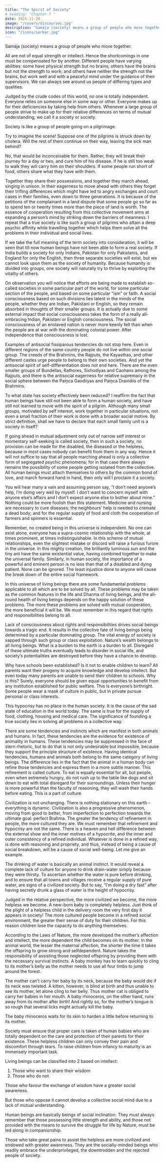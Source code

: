 ```yaml
---
title: "The Spirit of Society"
# heading: "Chapter 7 "
date: 2021-11-20
image: "/covers/discourses.jpg"
description: "Samája (society) means a group of people who move together"
icon: "/icons/sarkar.jpg"
---
```



Samája (society) means a group of people who move together. 

All are not of equal strength or intellect. Hence the shortcomings in one must be compensated for by another. Different people have varying abilities: some have physical strength but no brains; others have the brains but not the strength to work; and others have neither the strength not the brains, but work well and with a peaceful mind under the guidance of their supervisors. We can always see around us people of differing types and qualities. 

Judged by the crude codes of this world, no one is totally independent. Everyone relies on someone else in some way or other. Everyone makes up for their deficiencies by taking help from others. Whenever a large group of people strive to make up for their relative differences on terms of mutual understanding, we call it a society or society.

Society is like a group of people going on a pilgrimage. 

Try to imagine the scene! Suppose one of the pilgrims is struck down by cholera. Will the rest of them continue on their way, leaving the sick man behind? 

No, that would be inconceivable for them. Rather, they will break their journey for a day or two, and cure him of his disease. If he is still too weak to walk they will carry him on their shoulders. If some people run short of food, others share what they have with them. 

Together they share their possessions, and together they march ahead, singing in unison. In their eagerness to move ahead with others they forget their trifling differences which might have led to angry exchanges and court cases in their families, even down to three generations. It is because of the petitions of the complainant in a land dispute that some people go so far as to spend ten or twenty times more than the piece of land is worth. The essence of cooperation resulting from this collective movement aims at expanding a person’s mind by striking down the barriers of meanness. I repeat that a true society is like such a group of pilgrims who attain a deep psychic affinity while travelling together which helps them solve all the problems in their individual and social lives.

If we take the full meaning of the term society into consideration, it will be seen that till now human beings have not been able to form a real society. If India builds a society for only Indians, Pakistan for only Pakistanis, and England for only the English, then three separate societies will exist, but we cannot look upon them as the society of humanity. Because humanity is divided into groups, one society will naturally try to thrive by exploiting the vitality of others. 

On observation you will notice that efforts are being made to establish so-called societies in some particular part of the world, for some particular section of the people, and based on some particular “ism” or faith. A social consciousness based on such divisions lies latent in the minds of the people, whether they are Indian, Pakistani or English, so they remain absorbed in thoughts of their smaller groups. It is actually due to some external impact that social consciousness takes the form of a really all-embracing Indian, Pakistani or English consciousness. The social consciousness of an enslaved nation is never more keenly felt than when the people are at war with the dominating colonial power. After independence that consciousness is lost.

Examples of antisocial fissiparous tendencies do not stop here. Even in different regions of the same country people do not live within one social group. The creeds of the Brahmins, the Rajputs, the Kayasthas, and other different castes urge people to belong to their own societies. And yet the antisocial spirit of self-differentiation does not end here. There are the even smaller groups of Bundellas, Rathores, Sishodiyas and Caohans among the Rajputs, and there is the antisocial eagerness for relative supremacy in the social sphere between the Paiṋca Gaodiiyas and Paiṋca Dravidiis of the Brahmins.

To what state has society effectively been reduced? I reaffirm the fact that human beings have still not been able to form a human society, and have still not learned to move with the spirit of a pilgrim. Although many small groups, motivated by self interest, work together in particular situations, not even a small fraction of their work is done with a broader social motive. By strict definition, shall we have to declare that each small family unit is a society in itself? 

If going ahead in mutual adjustment only out of narrow self interest or momentary self-seeking is called society, then in such a society, no provision can be made for the disabled, the diseased or the helpless, because in most cases nobody can benefit from them in any way. Hence it will not suffice to say that all people marching ahead is only a collective form of segregated psychic phenomena; for in that case there always remains the possibility of some people getting isolated from the collective. All human beings must attach themselves to others by the common bond of love, and march forward hand in hand, then only will I proclaim it a society.

You will hear many a vain and assuming person say, “I don’t need anyone’s help, I’m doing very well by myself. I don’t want to concern myself with anyone else’s affairs and I don’t expect anyone else to bother about mine.” Nothing could be more foolish than this statement. Medicine and nursing are necessary to cure diseases; the neighbours’ help is needed to cremate a dead body; and for the regular supply of food and cloth the cooperation of farmers and spinners is essential. 

Remember, no created being in this universe is independent. No one can exist alone, everyone has a supra-cosmic relationship with the whole, at times prominent, at times indistinguishable. In this scheme of mutual relationships, even the slightest mistake or discord will raise a furious furore in the universe. In this mighty creation, the brilliantly luminous sun and the tiny ant have the same existential value, having combined together to make the universal family. Similarly, in human society, the importance of a powerful and eminent person is no less than that of a disabled and dying patient. None can be ignored. The least injustice done to anyone will cause the break down of the entire social framework.

In this universe of living beings there are some fundamental problems applicable to all which are to be solved by all. These problems may be taken as the common features in the life and Dharma of living beings, and the all-round health of living beings depends on the happy solution of these problems. The more these problems are solved with mutual cooperation, the more beneficial it will be. We must remember in this regard that rights and responsibilities belong to all. 

Lack of consciousness about rights and responsibilities drives social beings towards a tragic end. It results in the collective fate of living beings being determined by a particular dominating group. The vital energy of society is sapped through such group or class exploitation. Nature’s wealth belongs to all living beings. What is a burden to the earth is a burden to all. Disregard of these ultimate truths eventually leads to disorder in social life, and society’s potentialities are destroyed before they have a chance to develop.

Why have schools been established? Is it not to enable children to learn? All parents want their progeny to acquire knowledge and develop intellect. But even today many parents are unable to send their children to schools. Why is this? Surely, everyone should be given equal opportunities to benefit from any institution established for public welfare. This is everyone’s birthright. Some people wear a mask of culture in public, but in private pursue personal or class interests. 

This hypocrisy has no place in the human society. It is the cause of the sad state of education in the world today. The same is true for the supply of food, clothing, housing and medical care. The significance of founding a true society lies in solving all problems in a collective way.

There are some tendencies and instincts which are manifest in both animals and humans. In fact, these tendencies are the evidence for existence of animality in humans. These tendencies may be suppressed in the face of stern rhetoric, but to do that is not only undesirable but impossible, because they support the principle structure of existence. Having identical tendencies, humans and animals both belong to the same category of living beings. The difference lies in the fact that the animal in a human body can refine those tendencies and express them in a more subtle manner. This refinement is called culture. To eat is equally essential for all, but people, even when extremely hungry, do not rush up to the table like dogs and sit down to eat with total disregard for their surroundings. Unless their hunger is more powerful than the faculty of reasoning, they will wash their hands before eating. This is a part of culture.

Civilization is not unchanging. There is nothing stationary on this earth – everything is dynamic. Civilization is also a progressive phenomenon, moving from good to better, from imperfection to perfection towards the ultimate goal: perfect Brahma. The greater the tendency of refinement in people, the more cultured they are. We must remember that refinement and hypocrisy are not the same. There is a heaven and hell difference between the external show and the inner motives of a hypocrite, and the inner and outer consistency of a refined individual. Whatever is done in a refined way, is done with reasoning and propriety, and thus, instead of being a cause of social breakdown, will be a cause of social well-being. Let me give an example. 

The drinking of water is basically an animal instinct. It would reveal a complete lack of culture for anyone to drink drain-water simply because they were thirsty. To ascertain whether the water is pure before drinking, and to ensure that all towns and villages receive a regular supply of pure water, are signs of a civilized society. But to say, “I’m doing a dry fast” after having secretly drunk a glass of water is the height of hypocrisy.

Judged in the relative perspective, the more civilized we become, the more helpless we become. A new-born baby is completely helpless. Just think of the plight of a helpless child in the delivery room the very first day it appears in society! The more cultured people become in a refined social environment, the greater their sense of duty for their children. For this reason children lose the capacity to do anything themselves. 

According to the Laws of Nature, the more developed the mother’s affection and intellect, the more dependent the child becomes on its mother. In the animal world, the lesser the maternal affection, the shorter the time it takes the offspring to grow strong and selfdependent. Nature takes the responsibility of assisting those neglected offspring by providing them with the necessary survival instincts. A baby monkey has to learn quickly to cling to its mother’s belly as the mother needs to use all four limbs to jump around the forest. 

The mother can’t carry her baby by its neck, because the baby would die if its neck was twisted. A kitten, however, is blind at birth and thus unable to see its mother, let alone cling to her belly. Thus mother cat is obliged to carry her babies in her mouth. A baby rhinoceros, on the other hand, runs away from its mother after birth! And rightly so, for the mother’s tongue is so rough that several licks might actually kill the baby. 

The baby rhinoceros waits for its skin to harden a little before returning to its mother.

Society must ensure that proper care is taken of human babies who are totally dependent on the care and protection of their parents for their existence. These helpless children can only convey their pain and discomfort through tears. To raise children from infancy to maturity is an immensely important task. 

<!-- I have said before that the members of society must advance in unison. The newborn babe is another traveller on the path. To adopt a child as our companion, as one included in the society, is called the “Játakarma” of the child. -->

Living beings can be classified into 2 based on intellect:

1. Those who want to share their wisdom
2. Those who do not

Those who favour the exchange of wisdom have a greater social awareness. 

But those who oppose it cannot develop a collective social mind due to a lack of mutual understanding. 

Human beings are basically beings of social inclination. They must always remember that those possessing little strength and ability, and those not provided with the means to survive the struggle for life by Nature, must be led along in companionship. 

Those who take great pains to assist the helpless are more civilized and endowed with greater awareness. They are the socially-minded beings who readily embrace the underprivileged, the downtrodden and the rejected people of society.

<!-- Ananda Marga keeps its gates open so that each and every man and woman may enter. Anybody may join, anybody may sing in chorus with the rest. The united march of the people is a march of victory. 
 -->

